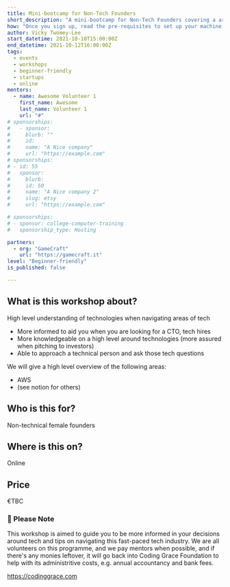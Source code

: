 ```yaml
---
title: Mini-bootcamp for Non-Tech Founders
short_description: "A mini-bootcamp for Non-Tech Founders covering a areas in tech while navigating the space"
how: "Once you sign up, read the pre-requisites to set up your machine, any questions, email contact@codinggrace.com. In the meantime, you will receive a link and details on videos to view before the workshop, and how to join the session and we will make sure everyone is setup before we proceed with the workshop. And ask questions at any time during the workshop, we have mentors on hand to help you."
author: Vicky Twomey-Lee
start_datetime: 2021-10-10T15:00:00Z
end_datetime: 2021-10-12T16:00:00Z
tags:
  - events
  - workshops
  - beginner-friendly
  - startups
  - online
mentors:
  - name: Awesome Volunteer 1
    first_name: Awesome
    last_name: Volunteer 1
    url: "#"
# sponsorships:
#   - sponsor:
#     blurb: ""
#     id:
#     name: "A Nice company"
#     url: "https://example.com"
# sponsorships:
# - id: 55
#   sponsor:
#     blurb: 
#     id: 50
#     name: "A Nice company 2"
#     slug: etsy
#     url: "https://example.com"

# sponsorships:
# - sponsor: college-computer-training
#   sponsorship_type: Hosting

partners:
  - org: "GameCraft"
    url: "https://gamecraft.it"
level: "Beginner-friendly"
is_published: false

---
```


## What is this workshop about?
High level understanding of technologies when navigating areas of tech

* More informed to aid you when you are looking for a CTO, tech hires
* More knowledgeable on a high level around technologies (more assured when pitching to investors)
* Able to approach a technical person and ask those tech questions 

We will give a high level overview of the following areas:

* AWS
*  (see notion for others)

## Who is this for?
Non-technical female founders

## Where is this on?
Online

## Price
€TBC

### 📍 Please Note

This workshop is aimed to guide you to be more informed in your decisions around tech and tips on navigating this fast-paced tech industry. We are all volunteers on this programme, and we pay mentors when possible, and if there's any monies leftover, it will go back into Coding Grace Foundation to help with its administritive costs, e.g. annual accountancy and bank fees.

https://codinggrace.com
